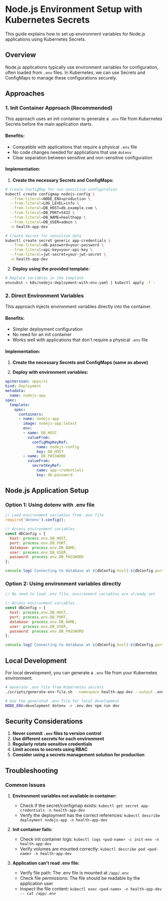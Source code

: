 # Node.js Environment Setup with Kubernetes Secrets

This guide explains how to set up environment variables for Node.js applications using Kubernetes Secrets.

## Overview

Node.js applications typically use environment variables for configuration, often loaded from `.env` files. In Kubernetes, we can use Secrets and ConfigMaps to manage these configurations securely.

## Approaches

### 1. Init Container Approach (Recommended)

This approach uses an init container to generate a `.env` file from Kubernetes Secrets before the main application starts.

#### Benefits:
- Compatible with applications that require a physical `.env` file
- No code changes needed for applications that use `dotenv`
- Clear separation between sensitive and non-sensitive configuration

#### Implementation:

1. **Create the necessary Secrets and ConfigMaps:**

```bash
# Create ConfigMap for non-sensitive configuration
kubectl create configmap nodejs-config \
  --from-literal=NODE_ENV=production \
  --from-literal=LOG_LEVEL=info \
  --from-literal=DB_HOST=db.example.com \
  --from-literal=DB_PORT=5432 \
  --from-literal=DB_NAME=healthapp \
  --from-literal=DB_USER=admin \
  -n health-app-dev

# Create Secret for sensitive data
kubectl create secret generic app-credentials \
  --from-literal=db-password=your-password \
  --from-literal=api-key=your-api-key \
  --from-literal=jwt-secret=your-jwt-secret \
  -n health-app-dev
```

2. **Deploy using the provided template:**

```bash
# Replace variables in the template
envsubst < k8s/nodejs-deployment-with-env.yaml | kubectl apply -f -
```

### 2. Direct Environment Variables

This approach injects environment variables directly into the container.

#### Benefits:
- Simpler deployment configuration
- No need for an init container
- Works well with applications that don't require a physical `.env` file

#### Implementation:

1. **Create the necessary Secrets and ConfigMaps (same as above)**

2. **Deploy with environment variables:**

```yaml
apiVersion: apps/v1
kind: Deployment
metadata:
  name: nodejs-app
spec:
  template:
    spec:
      containers:
      - name: nodejs-app
        image: nodejs-app:latest
        env:
        - name: DB_HOST
          valueFrom:
            configMapKeyRef:
              name: nodejs-config
              key: DB_HOST
        - name: DB_PASSWORD
          valueFrom:
            secretKeyRef:
              name: app-credentials
              key: db-password
```

## Node.js Application Setup

### Option 1: Using dotenv with .env file

```javascript
// Load environment variables from .env file
require('dotenv').config();

// Access environment variables
const dbConfig = {
  host: process.env.DB_HOST,
  port: process.env.DB_PORT,
  database: process.env.DB_NAME,
  user: process.env.DB_USER,
  password: process.env.DB_PASSWORD
};

console.log(`Connecting to database at ${dbConfig.host}:${dbConfig.port}`);
```

### Option 2: Using environment variables directly

```javascript
// No need to load .env file, environment variables are already set

// Access environment variables
const dbConfig = {
  host: process.env.DB_HOST,
  port: process.env.DB_PORT,
  database: process.env.DB_NAME,
  user: process.env.DB_USER,
  password: process.env.DB_PASSWORD
};

console.log(`Connecting to database at ${dbConfig.host}:${dbConfig.port}`);
```

## Local Development

For local development, you can generate a `.env` file from your Kubernetes environment:

```bash
# Generate .env file from Kubernetes secrets
./scripts/generate-env-file.sh --namespace health-app-dev --output .env.dev

# Use the generated .env file for local development
NODE_ENV=development dotenv -e .env.dev npm run dev
```

## Security Considerations

1. **Never commit `.env` files to version control**
2. **Use different secrets for each environment**
3. **Regularly rotate sensitive credentials**
4. **Limit access to secrets using RBAC**
5. **Consider using a secrets management solution for production**

## Troubleshooting

### Common Issues

1. **Environment variables not available in container:**
   - Check if the secret/configmap exists: `kubectl get secret app-credentials -n health-app-dev`
   - Verify the deployment has the correct references: `kubectl describe deployment nodejs-app -n health-app-dev`

2. **Init container fails:**
   - Check init container logs: `kubectl logs <pod-name> -c init-env -n health-app-dev`
   - Verify volumes are mounted correctly: `kubectl describe pod <pod-name> -n health-app-dev`

3. **Application can't read .env file:**
   - Verify file path: The .env file is mounted at `/app/.env`
   - Check file permissions: The file should be readable by the application user
   - Inspect the file content: `kubectl exec <pod-name> -n health-app-dev -- cat /app/.env`